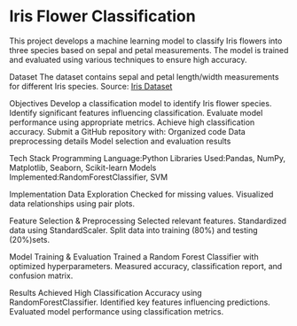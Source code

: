 # Iris Flower Classification

This project develops a machine learning model to classify Iris flowers into three species based on sepal and petal measurements. The model is trained and evaluated using various techniques to ensure high accuracy.

Dataset
The dataset contains sepal and petal length/width measurements for different Iris species.
Source: [Iris Dataset](https://raw.githubusercontent.com/uiuc-cse/data-fa14/gh-pages/data/iris.csv)

Objectives
Develop a classification model to identify Iris flower species.
Identify significant features influencing classification.
Evaluate model performance using appropriate metrics.
Achieve high classification accuracy.
Submit a GitHub repository with:
  Organized code
  Data preprocessing details
  Model selection and evaluation results

Tech Stack
Programming Language:Python
Libraries Used:Pandas, NumPy, Matplotlib, Seaborn, Scikit-learn
Models Implemented:RandomForestClassifier, SVM

Implementation
Data Exploration
Checked for missing values.
Visualized data relationships using pair plots.
   
Feature Selection & Preprocessing
Selected relevant features.
Standardized data using StandardScaler.
Split data into training (80%) and testing (20%)sets.

Model Training & Evaluation
Trained a Random Forest Classifier with optimized hyperparameters.
Measured accuracy, classification report, and confusion matrix.

Results
Achieved High Classification Accuracy using RandomForestClassifier.
Identified key features influencing predictions.
Evaluated model performance using classification metrics.

